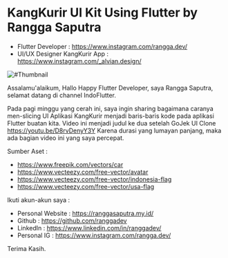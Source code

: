 # KangKurir UI Kit Using Flutter by Rangga Saputra

- Flutter Developer : https://www.instagram.com/rangga.dev/
- UI/UX Designer KangKurir App : https://www.instagram.com/_alvian.design/

![#Thumbnail](https://user-images.githubusercontent.com/34878649/151729171-0ed764c1-e29a-4c8d-9c85-19886d6c21c6.png)

Assalamu'alaikum, Hallo Happy Flutter Developer, saya Rangga Saputra, selamat datang di channel IndoFlutter.

Pada pagi minggu yang cerah ini, saya ingin sharing bagaimana caranya men-slicing UI Aplikasi KangKurir menjadi baris-baris kode pada aplikasi Flutter buatan kita.
Video ini menjadi judul ke dua setelah GoJek UI Clone https://youtu.be/D8rvDenyY3Y
Karena durasi yang lumayan panjang, maka ada bagian video ini yang saya percepat.

Sumber Aset :
- https://www.freepik.com/vectors/car
- https://www.vecteezy.com/free-vector/avatar
- https://www.vecteezy.com/free-vector/indonesia-flag
- https://www.vecteezy.com/free-vector/usa-flag

Ikuti akun-akun saya :
- Personal Website : https://ranggasaputra.my.id/
- Github : https://github.com/ranggadev
- LinkedIn : https://www.linkedin.com/in/ranggadev/
- Personal IG : https://www.instagram.com/rangga.dev/

Terima Kasih.

